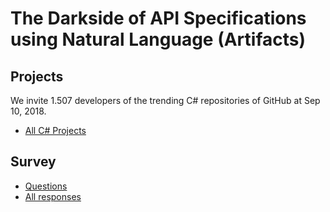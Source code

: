 # The Darkside of API Specifications using Natural Language (Artifacts)

## Projects

 We invite 1.507 developers of the trending C# repositories of GitHub at Sep 10, 2018.

 * [All C# Projects](projects.xlsx)

## Survey

 * [Questions](survey/questions.pdf)
 * [All responses](survey/responses.xlsx)

